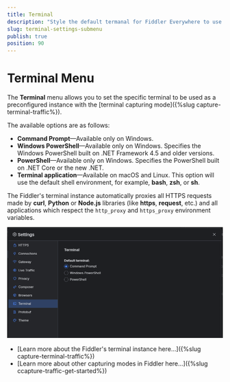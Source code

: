 ```yaml
---
title: Terminal
description: "Style the default termanal for Fiddler Everywhere to use as a preconfigired terminal option."
slug: terminal-settings-submenu
publish: true
position: 90
---
```


# Terminal Menu

The **Terminal** menu allows you to set the specific terminal to be used as a preconfigured instance with the [terminal capturing mode]({%slug capture-terminal-traffic%}).

The available options are as follows:

- **Command Prompt**&mdash;Available only on Windows.
- **Windows PowerShell**&mdash;Available only on Windows. Specifies the Windows PowerShell built on .NET Framework 4.5 and older versions.
- **PowerShell**&mdash;Available only on Windows. Specifies the PowerShell built on .NET Core or the new .NET.
- **Terminal application**&mdash;Available on macOS and Linux. This option will use the default shell environment, for example, **bash**, **zsh**, or **sh**.

The Fiddler's terminal instance automatically proxies all HTTPS requests made by **curl**, **Python** or **Node.js** libraries (like **https**, **request**, etc.) and all applications which respect the `http_proxy` and `https_proxy` environment variables.

![Terminal settings](../../images/settings/settings-terminals.png)

* [Learn more about the Fiddler's terminal instance here...]({%slug capture-terminal-traffic%})
* [Learn more about other capturing modes in Fiddler here...]({%slug ccapture-traffic-get-started%})
